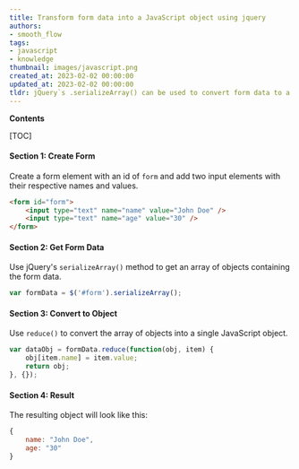 ```yaml
---
title: Transform form data into a JavaScript object using jquery
authors:
- smooth_flow
tags:
- javascript
- knowledge
thumbnail: images/javascript.png
created_at: 2023-02-02 00:00:00
updated_at: 2023-02-02 00:00:00
tldr: jQuery`s .serializeArray() can be used to convert form data to a JavaScript object.
---
```


**Contents**

[TOC]

#### Section 1: Create Form

Create a form element with an id of `form` and add two input elements with their respective names and values.

```html
<form id="form">
    <input type="text" name="name" value="John Doe" />
    <input type="text" name="age" value="30" />
</form>
```

#### Section 2: Get Form Data

Use jQuery's `serializeArray()` method to get an array of objects containing the form data.

```js
var formData = $('#form').serializeArray();
```

#### Section 3: Convert to Object

Use `reduce()` to convert the array of objects into a single JavaScript object.

```js
var dataObj = formData.reduce(function(obj, item) {
    obj[item.name] = item.value;
    return obj;
}, {});
```

#### Section 4: Result

The resulting object will look like this:

```js
{
    name: "John Doe",
    age: "30"
}
```
